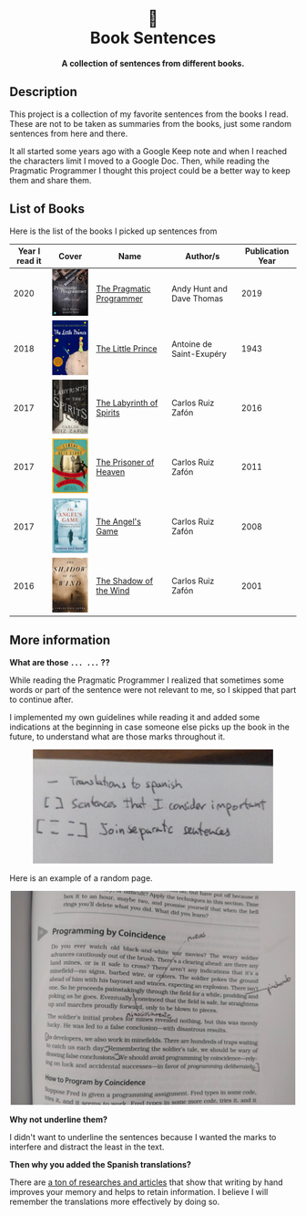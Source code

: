 <h1 align="center">
        📖 <br>
      Book Sentences
</h1>

<p align="center">
      <b>A collection of sentences from different books.</b>
</p> 

## Description

This project is a collection of my favorite sentences from the books I read. These are not to be taken as summaries from the books, just some random sentences from here and there. 

It all started some years ago with a Google Keep note and when I reached the characters limit I moved to a Google Doc. Then, while reading the Pragmatic Programmer I thought this project could be a better way to keep them and share them.

## List of Books

Here is the list of the books I picked up sentences from

| Year I read it | Cover | Name | Author/s | Publication Year |
|----------------|-------|------|----------|------------------|
| 2020 | <img width="100" src="./books/the-pragmatic-programmer/the-pragmatic-programmer.png" />|[The Pragmatic Programmer](./books/the-pragmatic-programmer)|Andy Hunt and Dave Thomas | 2019 |
| 2018 |<img width="100" src="./books/the-little-prince/the-little-prince.png" /> | [The Little Prince](./books/the-little-prince)| Antoine de Saint-Exupéry | 1943 |
| 2017 |<img width="100" src="./books/the-labyrinth-of-spirits/the-labyrinth-of-spirits.png" /> | [The Labyrinth of Spirits](./books/the-labyrinth-of-spirits)| Carlos Ruiz Zafón | 2016 |
| 2017 |<img width="100" src="./books/the-prisoner-of-heaven/the-prisoner-of-heaven.png" /> | [The Prisoner of Heaven](./books/the-prisoner-of-heaven)| Carlos Ruiz Zafón | 2011 |
| 2017 |<img width="100" src="./books/the-angels-game/the-angels-game.png" /> | [The Angel's Game](./books/the-angels-game)| Carlos Ruiz Zafón | 2008 |
| 2016 |<img width="100" src="./books/the-shadow-of-the-wind/the-shadow-of-the-wind.png" /> | [The Shadow of the Wind](./books/the-shadow-of-the-wind)| Carlos Ruiz Zafón | 2001 |

## More information

**What are those `... ...` ??**

While reading the Pragmatic Programmer I realized that sometimes some words or part of the sentence were not relevant to me, so I skipped that part to continue after.

I implemented my own guidelines while reading it and added some indications at the beginning in case someone else picks up the book in the future, to understand what are those marks throughout it.

<p align="center">
    <img  height="200"  alt="Guidelines" src="./assets/guidelines.jpg" />
</p>

Here is an example of a random page.

<p align="center">
    <img  width="500"  alt="Guidelines Example" src="./assets/guidelines_example.jpg" />
</p>

**Why not underline them?**

I didn't want to underline the sentences because I wanted the marks to interfere and distract the least in the text.
      
**Then why you added the Spanish translations?**

There are [a ton of researches and articles](https://www.google.com/search?q=Writing+by+hand+to+retain+information&oq=Writing+by+hand+to+retain+information) that show that writing by hand improves your memory and helps to retain information. I believe I will remember the translations more effectively by doing so.
